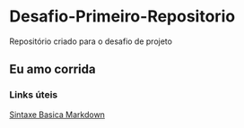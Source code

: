 # Desafio-Primeiro-Repositorio
Repositório criado para o desafio de projeto

## Eu amo corrida 
### Links úteis 
[Sintaxe Basica Markdown](https://www.markdownguide.org/)
